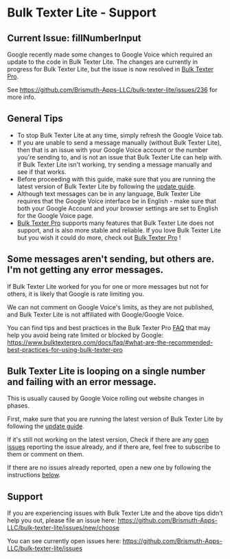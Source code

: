 # Bulk Texter Lite - Support

## Current Issue: fillNumberInput
Google recently made some changes to Google Voice which required an update to the code in Bulk Texter Lite. The changes are currently in progress for Bulk Texter Lite, but the issue is now resolved in [Bulk Texter Pro](https://www.bulktexterpro.com).

See https://github.com/Brismuth-Apps-LLC/bulk-texter-lite/issues/236 for more info.

## General Tips
* To stop Bulk Texter Lite at any time, simply refresh the Google Voice tab.
* If you are unable to send a message manually (without Bulk Texter Lite), then that is an issue with your Google Voice account or the number you're sending to, and is not an issue that Bulk Texter Lite can help with. If Bulk Texter Lite isn't working, try sending a message manually and see if that works.
* Before proceeding with this guide, make sure that you are running the latest version of Bulk Texter Lite by following the [update guide](https://github.com/Brismuth-Apps-LLC/bulk-texter-lite/blob/main/README.md#update-it).
* Although text messages can be in any language, Bulk Texter Lite requires that the Google Voice interface be in English - make sure that both your Google Account and your browser settings are set to English for the Google Voice page.
* [Bulk Texter Pro](https://www.bulktexterpro.com) supports many features that Bulk Texter Lite does not support, and is also more stable and reliable. If you love Bulk Texter Lite but you wish it could do more, check out [Bulk Texter Pro](https://www.bulktexterpro.com) !

## Some messages aren't sending, but others are. I'm not getting any error messages.
If Bulk Texter Lite worked for you for one or more messages but not for others, it is likely that Google is rate limiting you. 

We can not comment on Google Voice's limits, as they are not published, and Bulk Texter Lite is not affiliated with Google/Google Voice.

You can find tips and best practices in the Bulk Texter Pro [FAQ](https://www.bulktexterpro.com/docs/faq/#what-are-the-recommended-best-practices-for-using-bulk-texter-pro) that may help you avoid being rate limited or blocked by Google:
https://www.bulktexterpro.com/docs/faq/#what-are-the-recommended-best-practices-for-using-bulk-texter-pro

## Bulk Texter Lite is looping on a single number and failing with an error message.
This is usually caused by Google Voice rolling out website changes in phases. 

First, make sure that you are running the latest version of Bulk Texter Lite by following the [update guide](https://github.com/Brismuth-Apps-LLC/bulk-texter-lite/blob/main/README.md#update-it).

If it's still not working on the latest version, Check if there are any [open issues](https://github.com/Brismuth-Apps-LLC/bulk-texter-lite/issues) reporting the issue already, and if there are, feel free to subscribe to them or comment on them. 

If there are no issues already reported, open a new one by following the instructions [below](https://github.com/Brismuth-Apps-LLC/bulk-texter-lite/blob/main/support.md#support).

## Support
If you are experiencing issues with Bulk Texter Lite and the above tips didn't help you out, please file an issue here:
https://github.com/Brismuth-Apps-LLC/bulk-texter-lite/issues/new/choose

You can see currently open issues here:
https://github.com/Brismuth-Apps-LLC/bulk-texter-lite/issues
